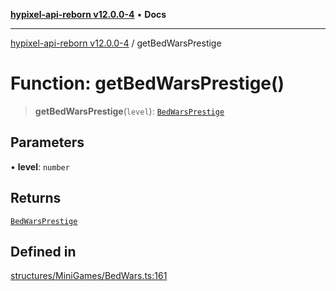 [**hypixel-api-reborn v12.0.0-4**](../README.md) • **Docs**

***

[hypixel-api-reborn v12.0.0-4](../globals.md) / getBedWarsPrestige

# Function: getBedWarsPrestige()

> **getBedWarsPrestige**(`level`): [`BedWarsPrestige`](../type-aliases/BedWarsPrestige.md)

## Parameters

• **level**: `number`

## Returns

[`BedWarsPrestige`](../type-aliases/BedWarsPrestige.md)

## Defined in

[structures/MiniGames/BedWars.ts:161](https://github.com/Kathund/REBORN-docs-TEST/blob/1c14a4fa83649d1c26475bdd62d394bf5095b016/src/structures/MiniGames/BedWars.ts#L161)
